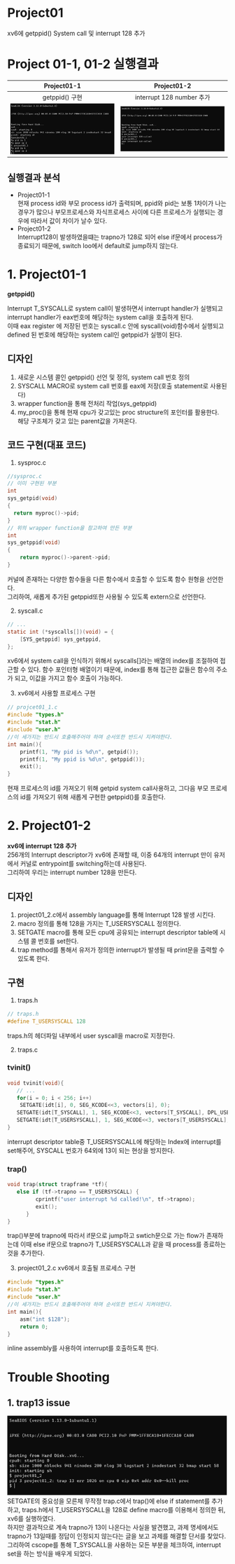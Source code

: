 # Project01

xv6에 getppid() System call 및 interrupt 128 추가

# Project 01-1, 01-2 실행결과

| Project01-1 | Project01-2 |
| :---------: | :---------: |
| getppid() 구현 | interrupt 128 number 추가 |
| ![](https://github.com/yudonlee/OS/blob/main/image/project01_1_result.png) | ![](https://github.com/yudonlee/OS/blob/main/image/project01_2_result.png) |


## 실행결과 분석

- Project01-1  
  현재 process id와 부모 process id가 출력되며, ppid와 pid는 보통 1차이가 나는 경우가 많으나 부모프로세스와 자식프로세스 사이에 다른 프로세스가 실행되는 경우에 따라서 값이 차이가 날수 있다.
- Project01-2  
  Interrupt128이 발생하였을떄는 trapno가 128로 되어 else if문에서 process가 종료되기 때문에, switch loo에서 default로 jump하지 않는다.

# 1. Project01-1

**getppid()**

Interrupt T_SYSCALL로 system call이 발생하면서 interrupt handler가 실행되고 interrupt handler가 eax번호에 해당하는 system call을 호출하게 된다.  
이때 eax register 에 저장된 번호는 syscall.c 안에 syscall(void)함수에서 실행되고 defined 된 번호에 해당하는 system call인 getppid가 실행이 된다.

## 디자인

1. 새로운 시스템 콜인 getppid() 선언 및 정의, system call 번호 정의
2. SYSCALL MACRO로 system call 번호를 eax에 저장(호출 statement로 사용된다)
3. wrapper function을 통해 전처리 작업(sys_getppid)
4. my_proc()을 통해 현재 cpu가 갖고있는 proc structure의 포인터를 활용한다.  
   해당 구조체가 갖고 있는 parent값을 가져온다.

## 코드 구현(대표 코드)

1. sysproc.c

```c
//sysproc.c
// 이미 구현된 부분
int
sys_getpid(void)
{
  return myproc()->pid;
}
// 위의 wrapper function을 참고하여 만든 부분
int
sys_getppid(void)
{
	return myproc()->parent->pid;
}
```

커널에 존재하는 다양한 함수들을 다른 함수에서 호출할 수 있도록 함수 원형을 선언한다.  
그리하여, 새롭게 추가된 getppid또한 사용될 수 있도록 extern으로 선언한다.

2. syscall.c

```c
// ...
static int (*syscalls[])(void) = {
    [SYS_getppid] sys_getppid,
};
```

xv6에서 system call을 인식하기 위해서 syscalls[]라는 배열의 index를 조절하여 접근할 수 있다. 함수 포인터형 배열이기 때문에, index를 통해 접근한 값들은 함수의 주소가 되고, 이값을 가지고 함수 호출이 가능하다.

3. xv6에서 사용할 프로세스 구현

```c
// projcet01_1.c
#include "types.h"
#include "stat.h"
#include "user.h"
//이 세가지는 반드시 호출해주어야 하며 순서또한 반드시 지켜야한다.
int main(){
	printf(1, "My pid is %d\n", getpid());
	printf(1, "My ppid is %d\n", getppid());
	exit();
}

```

현재 프로세스의 id를 가져오기 위해 getpid system call사용하고, 그다음 부모 프로세스의 id를 가져오기 위해 새롭게 구현한 getppid()를 호출한다.

# 2. Project01-2

**xv6에 interrupt 128 추가**  
256개의 Interrupt descriptor가 xv6에 존재할 때, 이중 64개의 interrupt 만이 유저에서 커널로 entrypoint를 switching하는데 사용된다.  
그리하여 우리는 interrupt number 128을 만든다.

## 디자인

1. project01_2.c에서 assembly language를 통해 Interrupt 128 발생 시킨다.
2. macro 정의를 통해 128을 가지는 T_USERSYSCALL 정의한다.
3. SETGATE macro를 통해 모든 cpu에 공유되는 interrupt descriptor table에 시스템 콜 번호를 set한다.
4. trap method를 통해서 유저가 정의한 interrupt가 발생될 때 print문을 출력할 수 있도록 한다.

## 구현

1. traps.h

```c
// traps.h
#define T_USERSYSCALL 128
```

traps.h의 헤더파일 내부에서 user syscall을 macro로 지정한다.

2. traps.c

### tvinit()

```c
void tvinit(void){
   // ...
   for(i = 0; i < 256; i++)
    SETGATE(idt[i], 0, SEG_KCODE<<3, vectors[i], 0);
   SETGATE(idt[T_SYSCALL], 1, SEG_KCODE<<3, vectors[T_SYSCALL], DPL_USER);
   SETGATE(idt[T_USERSYSCALL], 1, SEG_KCODE<<3, vectors[T_USERSYSCALL], DPL_USER);
}
```

interrupt descriptor table중 T_USERSYSCALL에 해당하는 Index에 interrupt를 set해주어, SYSCALL 번호가 64외에 13이 되는 현상을 방지한다.

### trap()

```c
void trap(struct trapframe *tf){
   else if (tf->trapno == T_USERSYSCALL) {
         cprintf("user interrupt %d called!\n", tf->trapno);
         exit();
      }
}
```

trap()부분에 trapno에 따라서 if문으로 jump하고 swtich문으로 가는 flow가 존재하는데 이때 else if문으로 trapno가 T_USERSYSCALL과 같을 때 process를 종료하는 것을 추가한다.

3. project01_2.c xv6에서 호출될 프로세스 구현

```c
#include "types.h"
#include "stat.h"
#include "user.h"
//이 세가지는 반드시 호출해주어야 하며 순서또한 반드시 지켜야한다.
int main(){
	asm("int $128");
	return 0;
}
```

inline assembly를 사용하여 interrupt를 호출하도록 한다.

# Trouble Shooting

## 1. trap13 issue

![](https://github.com/yudonlee/OS/blob/main/image/project01_2_trouble_1.png)  
SETGATE의 중요성을 모른채 무작정 trap.c에서 trap()에 else if statement를 추가하고, traps.h에서 T_USERSYSCALL을 128로 define macro를 이용해서 정의한 뒤, xv6를 실행하였다.  
하지만 결과적으로 계속 trapno가 13이 나온다는 사실을 발견했고, 과제 명세에서도 trapno가 13일때를 정답이 인정되지 않는다는 글을 보고 과제를 해결할 단서를 찾았다.  
그리하여 cscope를 통해 T_SYSCALL을 사용하는 모든 부분을 체크하여, interrupt set을 하는 방식을 배우게 되었다.
